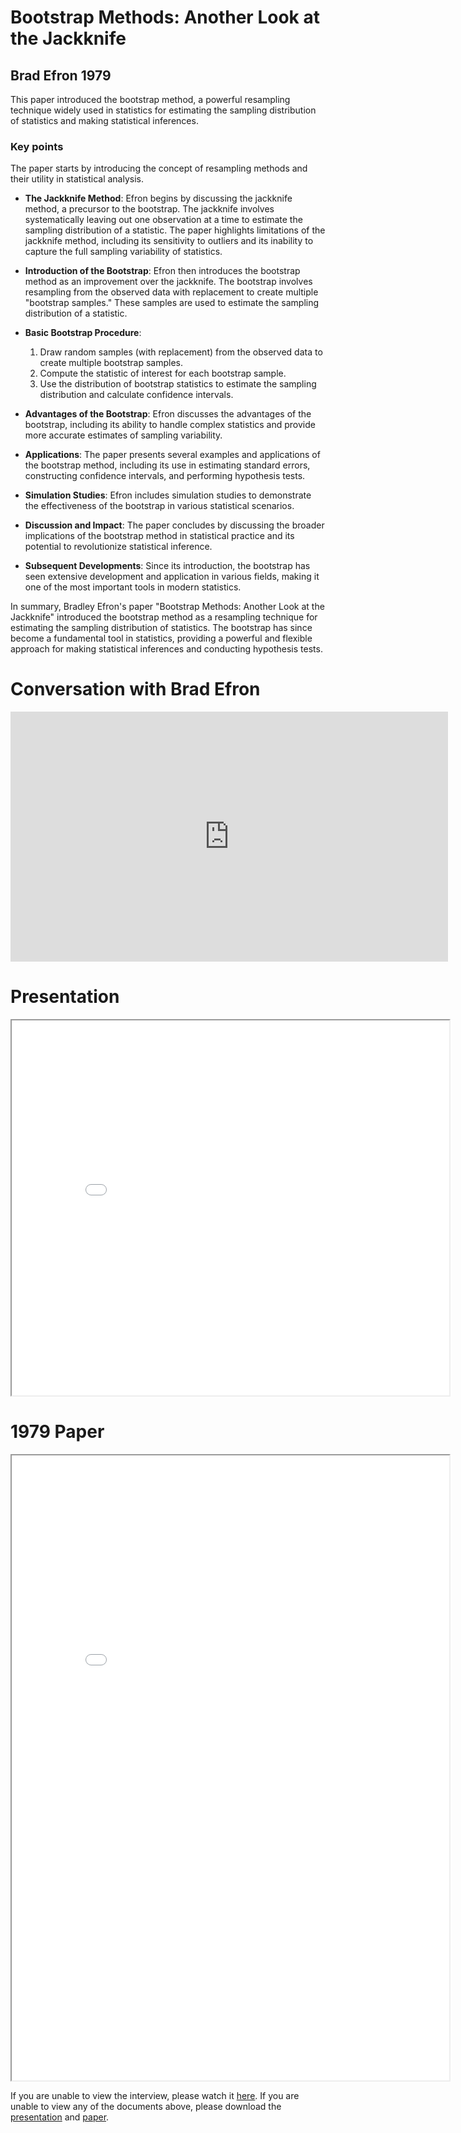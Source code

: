 #  Bootstrap Methods: Another Look at the Jackknife
## Brad Efron 1979

This paper introduced the bootstrap method, 
a powerful resampling technique widely used in statistics for estimating the sampling distribution of statistics and making statistical inferences. 

### Key points

The paper starts by introducing the concept of resampling methods and their utility in statistical analysis.

* __The Jackknife Method__:
Efron begins by discussing the jackknife method, a precursor to the bootstrap. The jackknife involves systematically leaving out one observation at a time to estimate the sampling distribution of a statistic. The paper highlights limitations of the jackknife method, including its sensitivity to outliers and its inability to capture the full sampling variability of statistics.

* __Introduction of the Bootstrap__:
Efron then introduces the bootstrap method as an improvement over the jackknife. The bootstrap involves resampling from the observed data with replacement to create multiple "bootstrap samples." These samples are used to estimate the sampling distribution of a statistic.

* __Basic Bootstrap Procedure__:
    1. Draw random samples (with replacement) from the observed data to create multiple bootstrap samples.
    2. Compute the statistic of interest for each bootstrap sample.
    3. Use the distribution of bootstrap statistics to estimate the sampling distribution and calculate confidence intervals.

* __Advantages of the Bootstrap__:
Efron discusses the advantages of the bootstrap, including its ability to handle complex statistics and provide more accurate estimates of sampling variability.

* __Applications__: The paper presents several examples and applications of the bootstrap method, including its use in estimating standard errors, constructing confidence intervals, and performing hypothesis tests.

* __Simulation Studies__:
Efron includes simulation studies to demonstrate the effectiveness of the bootstrap in various statistical scenarios.

* __Discussion and Impact__:
The paper concludes by discussing the broader implications of the bootstrap method in statistical practice and its potential to revolutionize statistical inference.

* __Subsequent Developments__:
Since its introduction, the bootstrap has seen extensive development and application in various fields, making it one of the most important tools in modern statistics.

In summary, Bradley Efron's paper "Bootstrap Methods: Another Look at the Jackknife" introduced the bootstrap method as a resampling technique for estimating the sampling distribution of statistics. The bootstrap has since become a fundamental tool in statistics, providing a powerful and flexible approach for making statistical inferences and conducting hypothesis tests.

# Conversation with Brad Efron

<iframe width="700" height="400" src="https://dl.dropboxusercontent.com/scl/fi/objfc2bysu4d3tre6694k/video1282018256.mp4?rlkey=9jgoymo32a3gwp4fjhf6debzx&dl=0" title="Dropbox video player" frameborder="0" allow="accelerometer; clipboard-write; encrypted-media; gyroscope; picture-in-picture; web-share" referrerpolicy="strict-origin-when-cross-origin" allowfullscreen></iframe>

<!-- # Summary

<iframe src="_static/efron1979/.pdf" width="700" height="1000" allow="fullscreen"></iframe> -->

# Presentation

<iframe src="_static/efron1979/Stats319_Bootstrap.pdf" width="700" height="600" allow="fullscreen"></iframe>

# 1979 Paper

<iframe src="_static/efron1979/efron1979.pdf" width="700" height="1000" allow="fullscreen"></iframe>


If you are unable to view the interview, please watch it [here](https://dl.dropboxusercontent.com/scl/fi/objfc2bysu4d3tre6694k/video1282018256.mp4?rlkey=9jgoymo32a3gwp4fjhf6debzx&dl=0).
If you are unable to view any of the documents above, please download the [presentation](_static/efron1979/Stats319_Bootstrap.pdf) and [paper](_static/efron1979/efron1979.pdf).